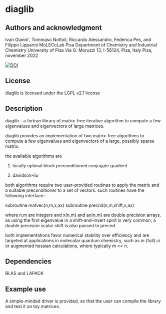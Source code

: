 # diaglib

## Authors and acknowledgment
Ivan Gianni', Tommaso Nottoli, Riccardo Alessandro, Federica Pes, and Filippo Lipparini
MoLECoLab Pisa
Department of Chemistry and Industrial Chemistry
University of Pisa
Via G. Moruzzi 13, I-56124, Pisa, Italy
Pisa, november 2022

[![DOI](https://zenodo.org/badge/DOI/10.5281/zenodo.7680658.svg)](https://doi.org/10.5281/zenodo.7680658)

## License
diaglib is licensed under the LGPL v2.1 license

## Description
diaglib - a fortran library of matrix-free iterative algorithm to
compute a few eigenvalues and eigenvectors of large matrices.

diaglib provides an implementation of two matrix-free algorithms to
compute a few eigenvalues and eigenvectors of a large, possibly sparse
matrix.

the available algorithms are

1) locally optimal block preconditioned conjugate gradient

2) davidson-liu

both algorithms require two user-provided routines to apply the matrix
and a suitable preconditioner to a set of vectors.
such routines have the following interface:

  subroutine matvec(n,m,x,ax)
  subroutine precnd(n,m,shift,x,ax)

where n,m are integers and x(n,m) and ax(n,m) are double precision
arrays.
as using the first eigenvalue in a shift-and-invert spirit is very
common, a double precision scalar shift is also passed to precnd.

both implementations favor numerical stability over efficiency and are
targeted at applications in molecular quantum chemistry, such as in
(full) ci or augmented hessian calculations, where typically m << n.

## Dependencies
BLAS and LAPACK

## Example use
A simple-minded driver is provided, so that the user can compile the
library and test it on toy matrices.

